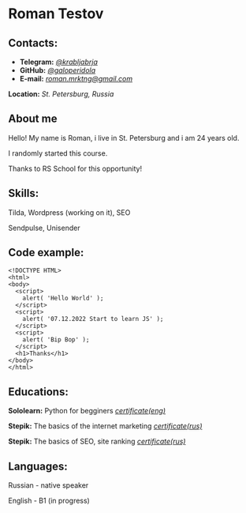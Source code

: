 # Roman Testov
## Contacts:
* **Telegram:** [*@krabljabrja*](https://t.me/krabljabrja "Yes, telegram")
* **GitHub:** [*@galoperidola*](https://github.com/Galoperidola "GitHub")
* **E-mail:** *roman.mrktng@gmail.com*

**Location:** *St. Petersburg, Russia*
## About me
Hello! My name is Roman, i live in St. Petersburg and i am 24 years old.

I randomly started this course.

Thanks to RS School for this opportunity!
## Skills:
Tilda, Wordpress (working on it), SEO 

Sendpulse, Unisender
## Code example:
```
<!DOCTYPE HTML>
<html>
<body>
  <script>
    alert( 'Hello World' );
  </script>
  <script>
    alert( '07.12.2022 Start to learn JS' );
  </script>
  <script>
    alert( 'Bip Bop' );
  </script>
  <h1>Thanks</h1>
</body>
</html>
```
## Educations:
**Sololearn:** Python for begginers [*certificate(eng)*](https://www.sololearn.com/certificates/CT-CN7PQNCD "Python")

**Stepik:** The basics of the internet marketing  [*certificate(rus)*](https://stepik.org/cert/1216304 "Marketing")

**Stepik:** The basics of SEO, site ranking  [*certificate(rus)*](https://stepik.org/cert/1227866 "SEO")

## Languages:
Russian - native speaker

English - B1 (in progress)
